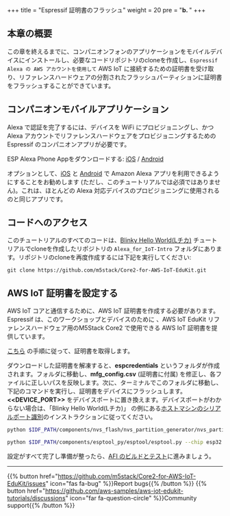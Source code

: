 +++
title = "Espressif 証明書のフラッシュ"
weight = 20
pre = "<b>b. </b>"
+++

## 本章の概要
この章を終えるまでに、コンパニオンフォンのアプリケーションをモバイルデバイスにインストールし、必要なコードリポジトリのcloneを作成し、`Espressif Alexa の AWS アカウントを使用して` AWS IoT に接続するための証明書を受け取り、リファレンスハードウェアの分割されたフラッシュパーティションに証明書をフラッシュすることができています。

## コンパニオンモバイルアプリケーション
Alexa で認証を完了するには、デバイスを WiFi にプロビジョニングし、かつAlexa アカウントでリファレンスハードウェアをプロビジョニングするための Espressif のコンパニオンアプリが必要です。

ESP Alexa Phone Appをダウンロードする: [iOS](https://apps.apple.com/in/app/esp-alexa/id1464127534) / [Android](https://play.google.com/store/apps/details?id=com.espressif.provbleavs)

オプションとして、[iOS](https://apps.apple.com/us/app/amazon-alexa/id944011620) と [Android](https://play.google.com/store/apps/details?id=com.amazon.dee.app) で Amazon Alexa アプリを利用できるようにすることをお勧めします (ただし、このチュートリアルでは必須ではありません)。これは、ほとんどの Alexa 対応デバイスのプロビジョニングに使用されるのと同じアプリです。

## コードへのアクセス
このチュートリアルのすべてのコードは、[Blinky Hello World(Lチカ)](/ja/blinky-hello-world.html) チュートリアルでcloneを作成したリポジトリの `Alexa_for_IoT-Intro` フォルダにあります。リポジトリのcloneを再度作成するには下記を実行してください:
```
git clone https://github.com/m5stack/Core2-for-AWS-IoT-EduKit.git
```

## AWS IoT 証明書を設定する
AWS IoT コアと通信するために、AWS IoT 証明書を作成する必要があります。Espressif は、このワークショップとデバイスのために 、AWS IoT EduKit リファレンスハードウェア用のM5Stack Core2 で使用できる AWS IoT 証明書を提供しています。

[こちら](https://espressif.github.io/esp-va-sdk/#/) の手順に従って、証明書を取得します。

ダウンロードした証明書を解凍すると、**espcredentials** というフォルダが作成されます。フォルダに移動し、**mfg_config.csv** (証明書に付属) を修正し、各ファイルに正しいパスを反映します。次に、ターミナルでこのフォルダに移動し、下記のコマンドを実行し、証明書をデバイスにフラッシュします。**<<DEVICE_PORT>>** をデバイスポートに置き換えます。デバイスポートがわからない場合は、「Blinky Hello World(Lチカ)」 の例にある[ホストマシンのシリアルポート識別](/ja/blinky-hello-world/device-provisioning.html#heading)のインストラクションに従ってください。

```bash
python $IDF_PATH/components/nvs_flash/nvs_partition_generator/nvs_partition_gen.py generate /path/to/mfg_config.csv mfg.bin 0x6000

python $IDF_PATH/components/esptool_py/esptool/esptool.py --chip esp32 --port <<DEVICE_PORT>> write_flash 0x10000 mfg.bin
```

設定がすべて完了し準備が整ったら、[AFI のビルドとテスト](/ja/intro-to-alexa-for-iot/building-and-testing-afi.html)に進みましょう。

---
{{% button href="https://github.com/m5stack/Core2-for-AWS-IoT-EduKit/issues" icon="fas fa-bug" %}}Report bugs{{% /button %}} {{% button href="https://github.com/aws-samples/aws-iot-edukit-tutorials/discussions" icon="far fa-question-circle" %}}Community support{{% /button %}}